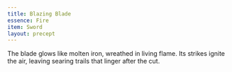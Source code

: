 ```yaml
---
title: Blazing Blade
essence: Fire
item: Sword
layout: precept
---
```


The blade glows like molten iron, wreathed in living flame. Its strikes ignite the air, leaving searing trails that linger after the cut.
